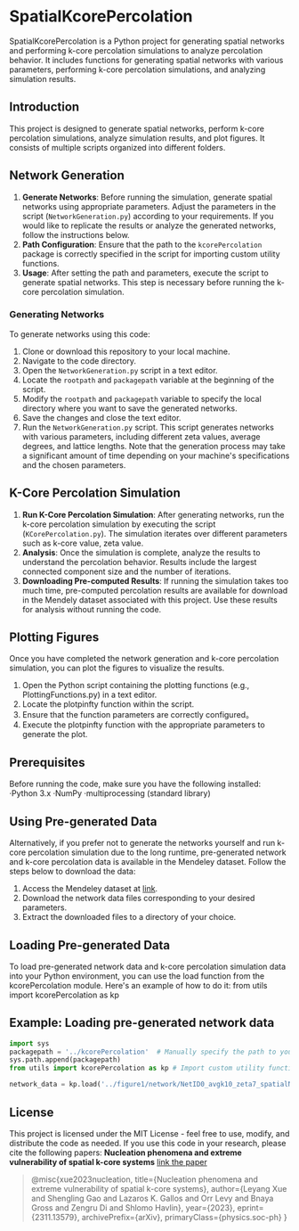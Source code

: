 # SpatialKcorePercolation
SpatialKcorePercolation is a Python project for generating spatial networks and performing k-core percolation simulations to analyze percolation behavior. It includes functions for generating spatial networks with various parameters, performing k-core percolation simulations, and analyzing simulation results.

## Introduction
This project is designed to generate spatial networks, perform k-core percolation simulations, analyze simulation results, and plot figures. It consists of multiple scripts organized into different folders.

## Network Generation
1. **Generate Networks**: 
Before running the simulation, generate spatial networks using appropriate parameters. Adjust the parameters in the script (`NetworkGeneration.py`) according to your requirements. If you would like to replicate the results or analyze the generated networks, follow the instructions below.
2. **Path Configuration**:
Ensure that the path to the `kcorePercolation` package is correctly specified in the script for importing custom utility functions.
3. **Usage**:
After setting the path and parameters, execute the script to generate spatial networks. This step is necessary before running the k-core percolation simulation.

### Generating Networks
To generate networks using this code:
1. Clone or download this repository to your local machine.
2. Navigate to the code directory.
3. Open the `NetworkGeneration.py` script in a text editor.
4. Locate the `rootpath` and `packagepath` variable at the beginning of the script.
5. Modify the `rootpath` and `packagepath` variable to specify the local directory where you want to save the generated networks.
6. Save the changes and close the text editor.
7. Run the `NetworkGeneration.py` script.
This script generates networks with various parameters, including different zeta values, average degrees, and lattice lengths. 
Note that the generation process may take a significant amount of time depending on your machine's specifications and the chosen parameters.

## K-Core Percolation Simulation
1. **Run K-Core Percolation Simulation**:
   After generating networks, run the k-core percolation simulation by executing the script (`KCorePercolation.py`). The simulation iterates over different parameters such as k-core value, zeta value.
2. **Analysis**:
   Once the simulation is complete, analyze the results to understand the percolation behavior. Results include the largest connected component size and the number of iterations.
3. **Downloading Pre-computed Results**:
   If running the simulation takes too much time, pre-computed percolation results are available for download in the Mendely dataset associated with this project. Use these results for analysis without running the code.

## Plotting Figures
Once you have completed the network generation and k-core percolation simulation, you can plot the figures to visualize the results.
1. Open the Python script containing the plotting functions (e.g., PlottingFunctions.py) in a text editor.
2. Locate the plotpinfty function within the script.
3. Ensure that the function parameters are correctly configured。
4. Execute the plotpinfty function with the appropriate parameters to generate the plot.

## Prerequisites
Before running the code, make sure you have the following installed:
·Python 3.x
·NumPy
·multiprocessing (standard library)

## Using Pre-generated Data
Alternatively, if you prefer not to generate the networks yourself and run k-core percolation simulation due to the long runtime, pre-generated network and k-core percolation data is available in the Mendeley dataset. 
Follow the steps below to download the data:
1. Access the Mendeley dataset at [link](10.17632/jkvk97nfjc.1).
2. Download the network data files corresponding to your desired parameters.
3. Extract the downloaded files to a directory of your choice.

## Loading Pre-generated Data
To load pre-generated network data and k-core percolation simulation data into your Python environment, you can use the load function from the kcorePercolation module. 
Here's an example of how to do it:
from utils import kcorePercolation as kp
## Example: Loading pre-generated network data
```python 
import sys
packagepath = '../kcorePercolation'  # Manually specify the path to your script
sys.path.append(packagepath)
from utils import kcorePercolation as kp # Import custom utility functions

network_data = kp.load('../figure1/network/NetID0_avgk10_zeta7_spatialNet.pkl')## Replace '../figure1/network/NetID0_avgk10_zeta7_spatialNet.pkl' with the actual path to the downloaded network data file.
```

## License
This project is licensed under the MIT License - feel free to use, modify, and distribute the code as needed.
If you use this code in your research, please cite the following papers:
**Nucleation phenomena and extreme vulnerability of spatial k-core systems**
[link the paper](https://doi.org/10.48550/arXiv.2311.13579)
>@misc{xue2023nucleation,
      title={Nucleation phenomena and extreme vulnerability of spatial k-core systems}, 
      author={Leyang Xue and Shengling Gao and Lazaros K. Gallos and Orr Levy and Bnaya Gross and Zengru Di and Shlomo Havlin},
      year={2023},
      eprint={2311.13579},
      archivePrefix={arXiv},
      primaryClass={physics.soc-ph}
}


